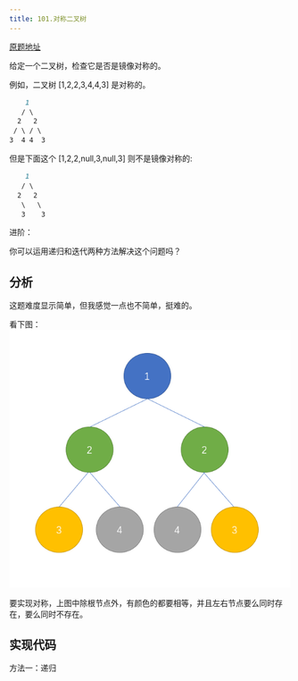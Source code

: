```yaml
---
title: 101.对称二叉树
---
```

[原题地址](https://leetcode-cn.com/problems/symmetric-tree/)

给定一个二叉树，检查它是否是镜像对称的。


例如，二叉树 [1,2,2,3,4,4,3] 是对称的。
```md
    1
   / \
  2   2
 / \ / \
3  4 4  3
```

但是下面这个 [1,2,2,null,3,null,3] 则不是镜像对称的:
```md
    1
   / \
  2   2
   \   \
   3    3
```
进阶：

你可以运用递归和迭代两种方法解决这个问题吗？

## 分析
这题难度显示简单，但我感觉一点也不简单，挺难的。

看下图：<br/>
![101](../image/101.png)

要实现对称，上图中除根节点外，有颜色的都要相等，并且左右节点要么同时存在，要么同时不存在。

## 实现代码
方法一：递归
```js

```